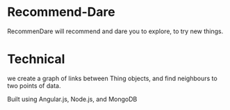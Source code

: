 # Recommend-Dare
RecommenDare will recommend and dare you to explore, to try new things.

# Technical
we create a graph of links between Thing objects, and find neighbours to two points of data.

Built using Angular.js, Node.js, and MongoDB
